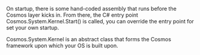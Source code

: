 On startup, there is some hand-coded assembly that runs before the Cosmos layer kicks in. From there, the C# entry point Cosmos.System.Kernel.Start() is called,
you can override the entry point for set your own startup.

Cosmos.System.Kernel is an abstract class that forms the Cosmos framework upon which your OS is built upon.
